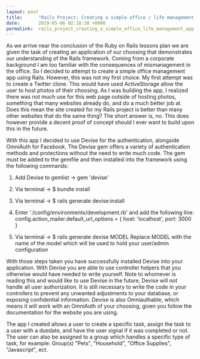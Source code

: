 ```yaml
---
layout: post
title:      "Rails Project: Creating a simple office / life management app"
date:       2019-05-06 02:18:38 +0000
permalink:  rails_project_creating_a_simple_office_life_management_app
---
```



As we arrive near the conclusion of the Ruby on Rails lessons plan we are given the task of creating an application of our choosing that demonstrates our understanding of the Rails framework.  Coming from a corporate background I am too familiar with the consequences of mismanagement in the office.  So I decided to attempt to create a simple office management app using Rails.  However, this was not my first choice.  My first attempt was to create a Twitter clone.  This would have used ActiveStorage allow the user to host photos of their choosing.  As I was building the app, I realized there was not much use for this web page outside of hosting photos, something that many websites already do, and do a much better job at.  Does this mean the site created for my Rails project is better than many other websites that do the same thing?  The short answer is, no.  This does however provide a decent proof of concept should I ever want to build upon this in the future.  

With this app I decided to use Devise for the authentication, alongside OmniAuth for Facebook.  The Devise gem offers a variety of authentication methods and protections without the need to write much code.  The gem must be added to the gemfile and then installed into the framework using the following commands:

1. Add Devise to gemlist -> gem 'devise'

2. Via terminal -> $ bundle install

3. Via terminal -> $ rails generate devise:install

4. Enter './config/environments/development.rb' and add the following line: config.action_mailer.default_url_options = { host: 'localhost', port: 3000 }

5. Via terminal -> $ rails generate devise MODEL
Replace MODEL with the name of the model which will be used to hold your user/admin configuration

With those steps taken you have successfully installed Devise into your application.  With Devise you are able to use controller helpers that you otherwise would have needed to write yourself.  Note to whomever is reading this and would like to use Devise in the future, Devise will not handle all user authorization.  It is still necessary to write the code in your controllers to prevent any unwanted adjustments to your database, or exposing confidential information.  Devise is also Omniauthable, which means it will work with an OmniAuth of your choosing, given you follow the documentation for the website you are using.  

The app I created allows a user to create a specific task, assign the task to a user with a duedate, and have the user signal if it was completed or not.  The user can also be assigned to a group which handles a specific type of task, for example: Group(s) "Pets", "Household", "Office Supplies", "Javascript", ect.  


